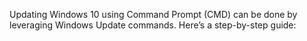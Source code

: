 


Updating Windows 10 using Command Prompt (CMD) can be done by leveraging Windows Update commands. Here’s a step-by-step guide:
